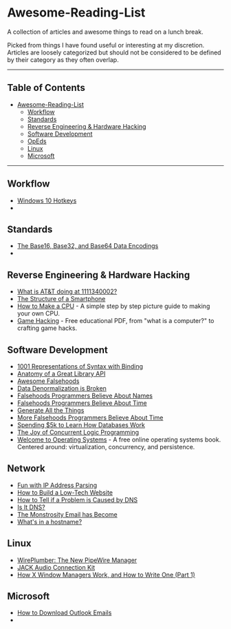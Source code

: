 # Awesome-Reading-List

A collection of articles and awesome things to read on a lunch break. 

Picked from things I have found useful or interesting at my discretion. Articles are loosely categorized but should not be considered to be defined by their category as they often overlap.

---

## Table of Contents 

- [Awesome-Reading-List](#awesome-reading-list)
  * [Workflow](#workflow)
  * [Standards](#standards)
  * [Reverse Engineering & Hardware Hacking](#reverse-engineering---hardware-hacking)
  * [Software Development](#software-development)
  * [OpEds](#opeds)
  * [Linux](#linux)
  * [Microsoft](#microsoft)

---


## Workflow

* [Windows 10 Hotkeys](https://support.microsoft.com/en-us/windows/keyboard-shortcuts-in-windows-dcc61a57-8ff0-cffe-9796-cb9706c75eec#WindowsVersion=Windows_10)
* 

## Standards

* [The Base16, Base32, and Base64 Data Encodings](https://datatracker.ietf.org/doc/html/rfc4648)
* 

## Reverse Engineering & Hardware Hacking

* [What is AT&T doing at 1111340002?](https://scribe.rip/telecom-expert/what-is-at-t-doing-at-1111340002-c418876c212c)
* [The Structure of a Smartphone](https://medium.com/telecom-expert/structure-of-a-smartphone-383575de3eaf)
* [How to Make a CPU](https://blog.robertelder.org/how-to-make-a-cpu/) - A simple step by step picture guide to making your own CPU.
* [Game Hacking](https://gamehacking.academy/GameHackingAcademy.pdf) - Free educational PDF, from "what is a computer?" to crafting game hacks.

## Software Development

* [1001 Representations of Syntax with Binding](https://jesper.sikanda.be/posts/1001-syntax-representations.html)
* [Anatomy of a Great Library API](https://brandur.org/nanoglyphs/019-api-libraries)
* [Awesome Falsehoods](https://github.com/kdeldycke/awesome-falsehood)
* [Data Denormalization is Broken](https://lironshapira.medium.com/data-denormalization-is-broken-7b697352f405)
* [Falsehoods Programmers Believe About Names](https://www.kalzumeus.com/2010/06/17/falsehoods-programmers-believe-about-names/)
* [Falsehoods Programmers Believe About Time](https://infiniteundo.com/post/25326999628/falsehoods-programmers-believe-about-time)
* [Generate All the Things](https://matklad.github.io//2021/11/07/generate-all-the-things.html)
* [More Falsehoods Programmers Believe About Time](https://infiniteundo.com/post/25509354022/more-falsehoods-programmers-believe-about-time)
* [Spending $5k to Learn How Databases Work](https://briananglin.me/posts/spending-5k-to-learn-how-database-indexes-work/)
* [The Joy of Concurrent Logic Programming](http://www.call-with-current-continuation.org/articles/the-joy-of-concurrent-logic-programming.txt)
* [Welcome to Operating Systems](https://pages.cs.wisc.edu/~remzi/OSTEP/) - A free online operating systems book. Centered around: virtualization, concurrency, and persistence.

## Network 

* [Fun with IP Address Parsing](https://blog.dave.tf/post/ip-addr-parsing/)
* [How to Build a Low-Tech Website](https://homebrewserver.club/low-tech-website-howto.html)
* [How to Tell if a Problem is Caused by DNS](https://jvns.ca/blog/2021/11/04/how-do-you-tell-if-a-problem-is-caused-by-dns/)
* [Is It DNS?](https://isitdns.com/)
* [The Monstrosity Email has Become](https://ploum.net/the-monstrosity-email-has-become/)
* [What's in a hostname?](https://www.netmeister.org/blog/hostnames.html)

## Linux

* [WirePlumber: The New PipeWire Manager](https://fedoramagazine.org/wireplumber-the-new-pipewire-session-manager/)
* [JACK Audio Connection Kit](https://jackaudio.org/)
* [How X Window Managers Work, and How to Write One (Part 1)](https://jichu4n.com/posts/how-x-window-managers-work-and-how-to-write-one-part-i/)

## Microsoft

* [How to Download Outlook Emails](https://www.kerneldatarecovery.com/blog/how-to-download-emails-from-microsoft-outlook/)
* 


